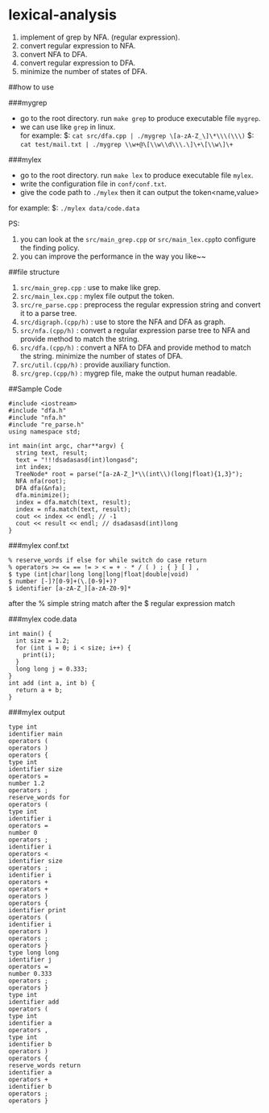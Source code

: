 # lexical-analysis
1. implement of grep by NFA. (regular expression).
2. convert regular expression to NFA.
3. convert NFA to DFA.
4. convert regular expression to DFA.
5. minimize the number of states of DFA.

##how to use

###mygrep
 - go to the root directory. run `make grep` to produce executable file `mygrep`.
 - we can use like `grep` in linux.  
for example:
 $: `cat src/dfa.cpp | ./mygrep \[a-zA-Z_\]\*\\\(\\\)`
 $: `cat test/mail.txt | ./mygrep \\w+@\[\\w\\d\\\.\]\+\[\\w\]\+`

 ###mylex
 
 - go to the root directory. run `make lex` to produce executable file `mylex`.
 - write the configuration file  in `conf/conf.txt`.
 - give the code path to `./mylex` then it can output the token<name,value>
 
for example:
 $: `./mylex data/code.data`

PS: 

 1. you can look at the `src/main_grep.cpp`  or `src/main_lex.cpp`to configure the finding policy. 
 2. you can improve the performance in the way you like~~


##file structure

 1. `src/main_grep.cpp` : use to make like grep.
 2. `src/main_lex.cpp`   : mylex file output the token.
 3. `src/re_parse.cpp` : preprocess the regular expression string and convert it to a parse tree.
 4. `src/digraph.(cpp/h)` : use to store the NFA and DFA as graph.
 5. `src/nfa.(cpp/h)` :  convert a regular expression parse tree to NFA and provide method to match the string.
 6. `src/dfa.(cpp/h)` : convert a NFA to DFA and provide method to match the string.  minimize the number of states of DFA.
 7. `src/util.(cpp/h)` : provide auxiliary function.
 8. `src/grep.(cpp/h)` : mygrep file, make the output human readable.


##Sample Code

```
#include <iostream>
#include "dfa.h"
#include "nfa.h"
#include "re_parse.h"
using namespace std;

int main(int argc, char**argv) {
  string text, result;
  text = "!!!dsadasasd(int)longasd";
  int index;
  TreeNode* root = parse("[a-zA-Z_]*\\(int\\)(long|float){1,3}");
  NFA nfa(root);
  DFA dfa(&nfa);
  dfa.minimize();
  index = dfa.match(text, result);
  index = nfa.match(text, result);
  cout << index << endl; // -1
  cout << result << endl; // dsadasasd(int)long
}
```
###mylex conf.txt
```
% reserve_words if else for while switch do case return
% operators >= <= == != > < = + - * / ( ) ; { } [ ] ,
$ type (int|char|long long|long|float|double|void)
$ number [-]?[0-9]+(\.[0-9]+)?
$ identifier [a-zA-Z_][a-zA-Z0-9]*
```
after the % simple string match
after the $ regular expression match

###mylex code.data
```
int main() {
  int size = 1.2;
  for (int i = 0; i < size; i++) {
    print(i);
  }
  long long j = 0.333;
}
int add (int a, int b) {
  return a + b;
}
```

###mylex output
```
type int
identifier main
operators (
operators )
operators {
type int
identifier size
operators =
number 1.2
operators ;
reserve_words for
operators (
type int
identifier i
operators =
number 0
operators ;
identifier i
operators <
identifier size
operators ;
identifier i
operators +
operators +
operators )
operators {
identifier print
operators (
identifier i
operators )
operators ;
operators }
type long long
identifier j
operators =
number 0.333
operators ;
operators }
type int
identifier add
operators (
type int
identifier a
operators ,
type int
identifier b
operators )
operators {
reserve_words return
identifier a
operators +
identifier b
operators ;
operators }
```